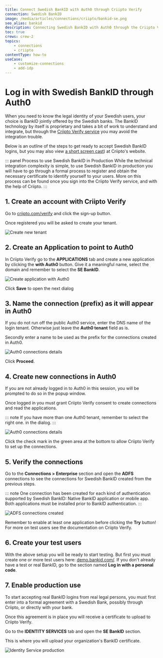 ```yaml
---
title: Connect Swedish BankID with Auth0 through Criipto Verify
connection: Swedish BankID
image: /media/articles/connections/criipto/bankid-se.png
seo_alias: bankid
description: Connecting Swedish BankID with Auth0 through the Criipto Verify service
toc: true
crews: crew-2
topics:
    - connections
    - criipto
contentType: how-to
useCase:
    - customize-connections
    - add-idp
---
```


# Log in with Swedish BankID through Auth0

When you need to know the legal identity of your Swedish users, your choice is BankID jointly offered by the Swedish banks.
The BankID technology by itself is proprietary and takes a bit of work to understand and integrate, but through the [Criipto Verify service](https://criipto.com/products/criipto-verify)
you may avoid the integration trouble.

Below is an outline of the steps to get ready to accept Swedish BankID logins, but you may also view
[a short screen cast](https://criipto.com/easyid/auth0/2016/12/07/easyid-and-auth0/)) at Criipto's website.

::: panel Process to use Swedish BankID in Production
While the technical integration complexity is simple, to use Swedish BankID in production you will have to go through a formal process to register and obtain the necessary certificate to identify yourself to your users.
More on this process can be found once you sign into the Criipto Verify service, and with the help of Criipto.
:::

## 1. Create an account with Criipto Verify

Go to [criipto.com/verify](https://criipto.com/products/criipto-verify) and click the sign-up button.

Once registered you will be asked to create your tenant.

![Create new tenant](/media/articles/connections/criipto/easyid-signup.png)

## 2. Create an Application to point to Auth0

In Criipto Verify go to the **APPLICATIONS** tab and create a new application by clicking the **with Auth0** button.
Give it a meaningful name, select the domain and remember to select the **SE BankID**.

![Create application with Auth0](/media/articles/connections/criipto/auth0-app-se.png)

Click **Save** to open the next dialog

## 3. Name the connection (prefix) as it will appear in Auth0

If you do not run off the public Auth0 service, enter the  DNS name of the login tenant. Otherwise just leave the **Auth0 tenant** field as is.

Secondly enter a name to be used as the prefix for the connections created in Auth0.

![Auth0 connections details](/media/articles/connections/criipto/auth0-details.png)

Click **Proceed**.

## 4. Create new connections in Auth0

If you are not already logged in to Auth0 in this session, you will be prompted to do so in the popup window.

Once logged in you must grant Criipto Verify consent to create connections and read the applications.

::: note
If you have more than one Auth0 tenant, remember to select the right one. in the dialog.
:::

![Auth0 connections details](/media/articles/connections/criipto/auth0-consent.png)

Click the check mark in the green area at the bottom to allow Criipto Verify to set up the connections.

## 5. Verify the connections

Go to the **Connections > Enterprise** section and open the **ADFS** connections to see the connections for
Swedish BankID created from the previous steps.

::: note
One connection has been created for each kind of authentication supported by Swedish BankID:
Native BankID application or mobile app. Both applications must be installed prior to BankID authentication.
:::

![ADFS connections created](/media/articles/connections/criipto/adfs-connections-se.png)

Remember to enable at least one application before clicking the **Try** button! For more on test users see the documentation
on Criipto Verify.

## 6. Create your test users

With the above setup you will be ready to start testing. But first you must create one or more test users here: [demo.bankid.com/](https://demo.bankid.com/). If you don't already have a test or real BankID, go to the section named **Log in with a personal code**.

## 7. Enable production use

To start accepting real BankID logins from real legal persons, you must first enter into a formal agreement with a Swedish Bank,
possibly through Criipto, or directly with your bank.

Once this agreement is in place you will receive a certificate to upload to Criipto Verify.

Go to the **IDENTITY SERVICES** tab
and open the **SE BankID** section.

This is where you will upload your organization's BankID certificate.

![Identity Service production](/media/articles/connections/criipto/se-bankid-prod.png)

